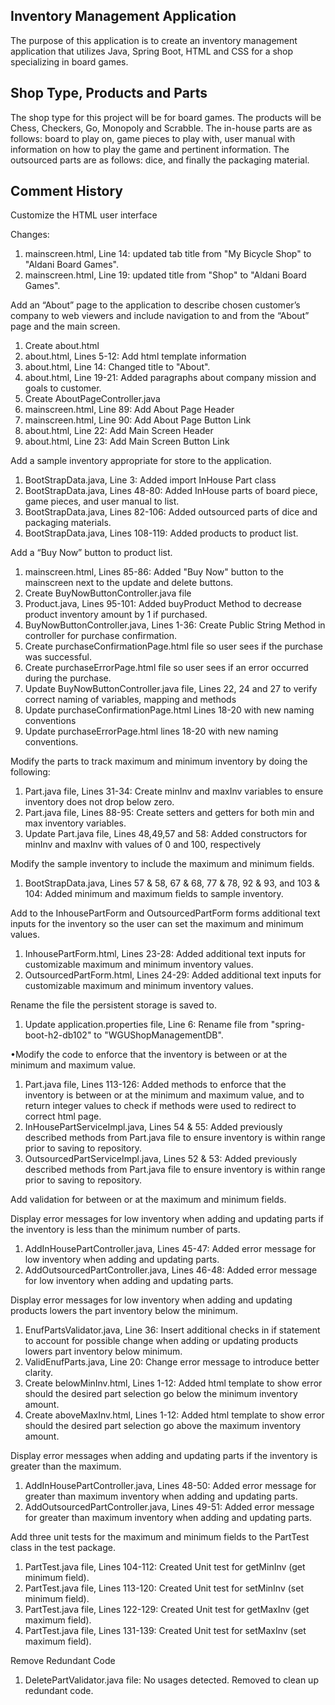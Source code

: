 ## Inventory Management Application
The purpose of this application is to create an inventory management application that utilizes Java, Spring Boot, HTML and CSS for a shop specializing in board games.

## Shop Type, Products and Parts
The shop type for this project will be for board games. The products will be Chess, Checkers, Go, Monopoly and Scrabble. The in-house parts are as follows: board to play on, game pieces to play with, user manual with information on how to play the game and pertinent information. The outsourced parts are as follows: dice, and finally the packaging material.
## Comment History 

Customize the HTML user interface

Changes: 
1) mainscreen.html, Line 14: updated tab title from "My Bicycle Shop" to "Aldani Board Games".
2) mainscreen.html, Line 19: updated title from "Shop" to "Aldani Board Games".

Add an “About” page to the application to describe chosen customer’s company to web viewers and include navigation to and from the “About” page and the main screen.
1) Create about.html
2) about.html, Lines 5-12: Add html template information 
3) about.html, Line 14: Changed title to "About".
4) about.html, Line 19-21: Added paragraphs about company mission and goals to customer.
5) Create AboutPageController.java
6) mainscreen.html, Line 89: Add About Page Header
7) mainscreen.html, Line 90: Add About Page Button Link
8) about.html, Line 22: Add Main Screen Header
9) about.html, Line 23: Add Main Screen Button Link

Add a sample inventory appropriate for store to the application.
1) BootStrapData.java, Line 3: Added import InHouse Part class
2) BootStrapData.java, Lines 48-80: Added InHouse parts of board piece, game pieces, and user manual to list.
3) BootStrapData.java, Lines 82-106: Added outsourced parts of dice and packaging materials.
4) BootStrapData.java, Lines 108-119: Added products to product list.


Add a “Buy Now” button to product list.

1) mainscreen.html, Lines 85-86: Added "Buy Now" button to the mainscreen next to the update and delete buttons.
2) Create BuyNowButtonController.java file
3) Product.java, Lines 95-101: Added buyProduct Method to decrease product inventory amount by 1 if purchased.
4) BuyNowButtonController.java, Lines 1-36: Create Public String Method in controller for purchase confirmation.
5) Create purchaseConfirmationPage.html file so user sees if the purchase was successful.
6) Create purchaseErrorPage.html file so user sees if an error occurred during the purchase.
7) Update BuyNowButtonController.java file, Lines 22, 24 and 27 to verify correct naming of variables, mapping and methods
8) Update purchaseConfirmationPage.html Lines 18-20 with new naming conventions
9) Update purchaseErrorPage.html lines 18-20 with new naming conventions.

Modify the parts to track maximum and minimum inventory by doing the following:

1) Part.java file, Lines 31-34: Create minInv and maxInv variables to ensure inventory does not drop below zero.
2) Part.java file, Lines 88-95: Create setters and getters for both min and max inventory variables.
3) Update Part.java file, Lines 48,49,57 and 58: Added constructors for minInv and maxInv with values of 0 and 100, respectively

Modify the sample inventory to include the maximum and minimum fields.

1) BootStrapData.java, Lines 57 & 58, 67 & 68, 77 & 78, 92 & 93, and 103 & 104: Added minimum and maximum fields to sample inventory.

Add to the InhousePartForm and OutsourcedPartForm forms additional text inputs for the inventory so the user can set the maximum and minimum values.

1) InhousePartForm.html, Lines 23-28: Added additional text inputs for customizable maximum and minimum inventory values.
2) OutsourcedPartForm.html, Lines 24-29: Added additional text inputs for customizable maximum and minimum inventory values.

Rename the file the persistent storage is saved to.

1) Update application.properties file, Line 6: Rename file from "spring-boot-h2-db102" to "WGUShopManagementDB".

•Modify the code to enforce that the inventory is between or at the minimum and maximum value.

1) Part.java file, Lines 113-126: Added methods to enforce that the inventory is between or at the minimum and maximum value, and to return integer values to check if methods were used to redirect to correct html page.
2) InHousePartServiceImpl.java, Lines 54 & 55: Added previously described methods from Part.java file to ensure inventory is within range prior to saving to repository.
3) OutsourcedPartServiceImpl.java, Lines 52 & 53: Added previously described methods from Part.java file to ensure inventory is within range prior to saving to repository.

Add validation for between or at the maximum and minimum fields.

Display error messages for low inventory when adding and updating parts if the inventory is less than the minimum number of parts.

1) AddInHousePartController.java, Lines 45-47: Added error message for low inventory when adding and updating parts.
2) AddOutsourcedPartController.java, Lines 46-48: Added error message for low inventory when adding and updating parts.

Display error messages for low inventory when adding and updating products lowers the part inventory below the minimum.

1) EnufPartsValidator.java, Line 36: Insert additional checks in if statement to account for possible change when adding or updating products lowers part inventory below minimum.
2) ValidEnufParts.java, Line 20: Change error message to introduce better clarity.
3) Create belowMinInv.html, Lines 1-12: Added html template to show error should the desired part selection go below the minimum inventory amount.
4) Create aboveMaxInv.html, Lines 1-12: Added html template to show error should the desired part selection go above the maximum inventory amount.

Display error messages when adding and updating parts if the inventory is greater than the maximum.

1) AddInHousePartController.java, Lines 48-50: Added error message for greater than maximum inventory when adding and updating parts.
2) AddOutsourcedPartController.java, Lines 49-51: Added error message for greater than maximum inventory when adding and updating parts.

Add three unit tests for the maximum and minimum fields to the PartTest class in the test package.

1) PartTest.java file, Lines 104-112: Created Unit test for getMinInv (get minimum field).
2) PartTest.java file, Lines 113-120: Created Unit test for setMinInv (set minimum field).
3) PartTest.java file, Lines 122-129: Created Unit test for getMaxInv (get maximum field).
4) PartTest.java file, Lines 131-139: Created Unit test for setMaxInv (set maximum field).

Remove Redundant Code

1) DeletePartValidator.java file: No usages detected. Removed to clean up redundant code.
